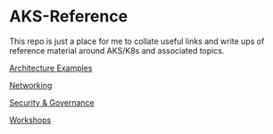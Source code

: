 # AKS-Reference

This repo is just a place for me to collate useful links and write ups of reference material around AKS/K8s and associated topics.

[Architecture Examples](Architecture-Examples/README.md)

[Networking](Networking/README.md)

[Security & Governance](Security-and-Governance/README.md)

[Workshops](Workshops/README.md)
